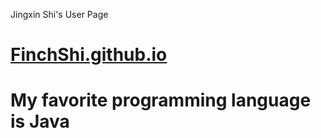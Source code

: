Jingxin Shi's User Page
# [FinchShi.github.io](https://finchshi.github.io/)
# My favorite programming language is Java
